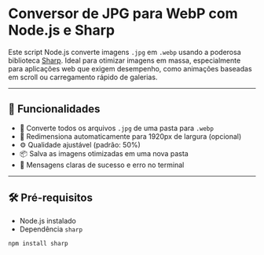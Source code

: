 # Conversor de JPG para WebP com Node.js e Sharp

Este script Node.js converte imagens `.jpg` em `.webp` usando a poderosa biblioteca 
[Sharp](https://sharp.pixelplumbing.com/). Ideal para otimizar imagens em massa, 
especialmente para aplicações web que exigem desempenho, como animações baseadas em scroll ou 
carregamento rápido de galerias.

---

## 🚀 Funcionalidades

- 📁 Converte todos os arquivos `.jpg` de uma pasta para `.webp`
- 🎯 Redimensiona automaticamente para 1920px de largura (opcional)
- ⚙️ Qualidade ajustável (padrão: 50%)
- 📦 Salva as imagens otimizadas em uma nova pasta
- 💬 Mensagens claras de sucesso e erro no terminal

---

## 🛠️ Pré-requisitos

- Node.js instalado
- Dependência `sharp`

```bash
npm install sharp
